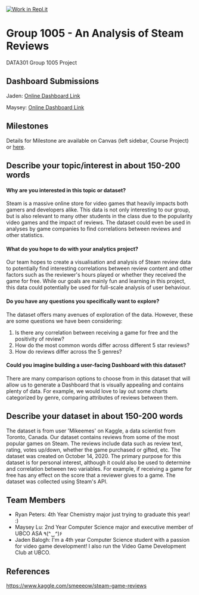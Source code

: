 [![Work in Repl.it](https://classroom.github.com/assets/work-in-replit-14baed9a392b3a25080506f3b7b6d57f295ec2978f6f33ec97e36a161684cbe9.svg)](https://classroom.github.com/online_ide?assignment_repo_id=361821&assignment_repo_type=GroupAssignmentRepo)
# Group 1005 - An Analysis of Steam Reviews

DATA301 Group 1005 Project

## Dashboard Submissions
Jaden: [Online Dashboard Link](https://us-west-2b.online.tableau.com/#/site/data301/views/Lab7-Group1005-Jaden/Dashboard?:iid=3)

Maysey: [Online Dashboard Link](https://us-west-2b.online.tableau.com/#/site/data301/views/Lab7-Group1005-Maysey/Overview?:iid=7)

## Milestones

Details for Milestone are available on Canvas (left sidebar, Course Project) or [here](https://firas.moosvi.com/courses/data301/project/milestone01.html).

## Describe your topic/interest in about 150-200 words

#### Why are you interested in this topic or dataset?
Steam is a massive online store for video games that heavily impacts both gamers and developers alike. This data is not only interesting to our group, but is also relevant to many other students in the class due to the popularity video games and the impact of reviews. The dataset could even be used in analyses by game companies to find correlations between reviews and other statistics.

#### What do you hope to do with your analytics project?
Our team hopes to create a visualisation and analysis of Steam review data to potentially find interesting correlations between review content and other factors such as the reviewer's hours played or whether they received the game for free. While our goals are mainly fun and learning in this project, this data could potentially be used for full-scale analysis of user behaviour.

#### Do you have any questions you specifically want to explore?
The dataset offers many avenues of exploration of the data. However, these are some questions we have been considering:
1. Is there any correlation between receiving a game for free and the positivity of review?
2. How do the most common words differ across different 5 star reviews?
3. How do reviews differ across the 5 genres?

#### Could you imagine building a user-facing Dashboard with this dataset?
There are many comparison options to choose from in this dataset that will allow us to generate a Dashboard that is visually appealing and contains plenty of data. For example, we would love to lay out some charts categorized by genre, comparing attributes of reviews between them.

## Describe your dataset in about 150-200 words

The dataset is from user 'Mikeemes' on Kaggle, a data scientist from Toronto, Canada. Our dataset contains reviews from some of the most popular games on Steam. The reviews include data such as review text, rating, votes up/down, whether the game purchased or gifted, etc. The dataset was created on October 14, 2020. The primary purpose for this dataset is for personal interest, although it could also be used to determine and correlation between two variables. For example, if receiving a game for free has any effect on the score that a reviewer gives to a game. The dataset was collected using Steam's API.

## Team Members

- Ryan Peters: 4th Year Chemistry major just trying to graduate this year! :)
- Maysey Lu: 2nd Year Computer Science major and executive member of UBCO ASA ٩(^‿^)۶
- Jaden Balogh: I'm a 4th year Computer Science student with a passion for video game development! I also run the Video Game Development Club at UBCO.

## References

https://www.kaggle.com/smeeeow/steam-game-reviews
